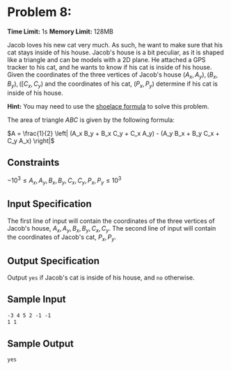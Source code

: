 # Problem 8:

**Time Limit:** 1s
**Memory Limit:** 128MB

Jacob loves his new cat very much. As such, he want to make sure that his cat stays inside of his house. Jacob's house is a bit peculiar, as it is shaped like a triangle and can be models with a 2D plane. He attached a GPS tracker to his cat, and he wants to know if his cat is inside of his house. Given the coordinates of the three vertices of Jacob's house $(A_x, A_y), (B_x, B_y), ([C_x, C_y)$ and the coordinates of his cat, $(P_x, P_y)$ determine if his cat is inside of his house.

**Hint:** You may need to use the [shoelace formula](https://en.wikipedia.org/wiki/Shoelace_formula) to solve this problem.

The area of triangle $ABC$ is given by the following formula:

$A = \frac{1}{2} \left| (A_x B_y + B_x C_y + C_x A_y) - (A_y B_x + B_y C_x + C_y A_x) \right|$

## Constraints

$-10^3 \leq A_x, A_y, B_x, B_y, C_x, C_y, P_x, P_y \leq 10^3$

## Input Specification

The first line of input will contain the coordinates of the three vertices of Jacob's house, $A_x, A_y, B_x, B_y, C_x, C_y$. The second line of input will contain the coordinates of Jacob's cat, $P_x, P_y$.

## Output Specification

Output `yes` if Jacob's cat is inside of his house, and `no` otherwise.

## Sample Input

```txt
-3 4 5 2 -1 -1
1 1
```

## Sample Output

```txt
yes
```
